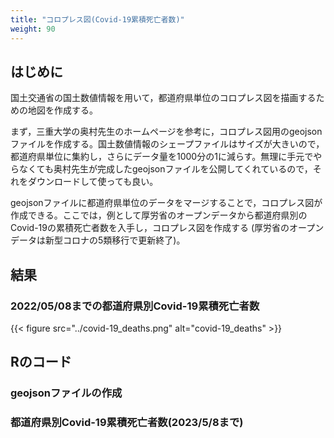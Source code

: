 ```yaml
---
title: "コロプレス図(Covid-19累積死亡者数)"
weight: 90
---
```


## はじめに

国土交通省の国土数値情報を用いて，都道府県単位のコロプレス図を描画するための地図を作成する。

まず，三重大学の奥村先生のホームページを参考に，コロプレス図用のgeojsonファイルを作成する。国土数値情報のシェープファイルはサイズが大きいので，都道府県単位に集約し，さらにデータ量を1000分の1に減らす。無理に手元でやらなくても奥村先生が完成したgeojsonファイルを公開してくれているので，それをダウンロードして使っても良い。

geojsonファイルに都道府県単位のデータをマージすることで，コロプレス図が作成できる。ここでは，例として厚労省のオープンデータから都道府県別のCovid-19の累積死亡者数を入手し，コロプレス図を作成する (厚労省のオープンデータは新型コロナの5類移行で更新終了)。

## 結果

### 2022/05/08までの都道府県別Covid-19累積死亡者数

{{< figure src="../covid-19_deaths.png" alt="covid-19_deaths" >}}

## Rのコード

### geojsonファイルの作成

<script src="https://gist.github.com/tomokazu518/c4cd5a6808154ba398ff1a1eab209cb7.js?file=choropleth.R"></script>

### 都道府県別Covid-19累積死亡者数(2023/5/8まで)

<script src="https://gist.github.com/tomokazu518/c4cd5a6808154ba398ff1a1eab209cb7.js?file=covid19.R"></script>